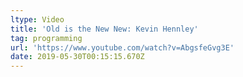 ```yaml
---
ltype: Video
title: 'Old is the New New: Kevin Hennley'
tag: programming
url: 'https://www.youtube.com/watch?v=AbgsfeGvg3E'
date: 2019-05-30T00:15:15.670Z
---
```


